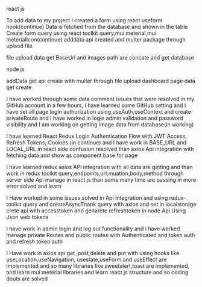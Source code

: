 react js

To add data to my project I created a form using react useform hook(continue)
Data is fetched from the database and shown in the table
Create form query using react toolkit query,mui meterial,mui meterialIcon(continue)
adddata api created and multer package through uplaod file

file upload data get BaseUrl and images path are concate and get database

node js

addData get api create with multer through file upload
dashboard page data get create

<!-- 4 Dec -->

I have worked through some data comment issues that were resolved in my GitHub account in a few hours,
I have learned some GitHub setting
and I have set all page login authorization using useAuth,useContext and create privateRoute and
I have worked in login admin validation and password visibility
and I am working on getting image data from database(in working)

<!-- 5 Dec -->

I have learned React Redux Login Authentication Flow with JWT Access,
Refresh Tokens, Cookies (in continue)
and I have work in BASE_URL and LOCAL_URL in react side confusion resolved
than axios Api integration with fetching data and show as component base for page

<!-- 6 Dec -->

I have learned redux axios API integration with all data are getting
and than work in redux toolkit query,endpoints,url,muation,body,method through server
side Api manage in react js than some many time are passing in more error solved and learn

<!-- 11 Dec -->

I Have worked in some issues solved in Api Integration and using redux-toolkit query and
createAsyncThank query with axios and set in localstorage crete api with accesstoken and
genarete refreshtoken in node Api Using Json web tokens

<!-- 12 Dec -->
I have work in admin login and log out functionality and i have worked manage 
private Routes and public routes with Authenticated and token auth
and refresh token auth 

<!-- 14 Dec -->
 I Have work in axios api get ,post,delete and put with using hooks like useLocation,useNavigation,
 usestate,useForm and useEffect are implemented and so many libraries like sweetalert,toast are 
 implemented, and learn mui meterial libraries and learn react js structure and so coding douts are solved
